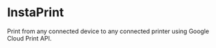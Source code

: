 # InstaPrint
Print from any connected device to any connected printer using Google Cloud Print API.
